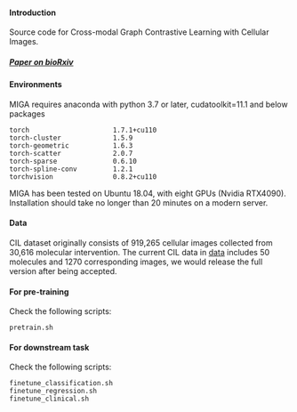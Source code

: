 ####  Introduction
Source code for Cross-modal Graph Contrastive Learning with Cellular Images.


##### [Paper on bioRxiv](https://www.biorxiv.org/content/10.1101/2022.06.05.494905v1)

####  Environments
MIGA requires anaconda with python 3.7 or later, cudatoolkit=11.1 and below packages
```
torch                     1.7.1+cu110
torch-cluster             1.5.9
torch-geometric           1.6.3
torch-scatter             2.0.7
torch-sparse              0.6.10
torch-spline-conv         1.2.1
torchvision               0.8.2+cu110
```

MIGA has been tested on Ubuntu 18.04, with eight GPUs (Nvidia RTX4090). Installation should take no longer than 20 minutes on a modern server.

#### Data
CIL dataset originally consists of 919,265 cellular images collected from 30,616 molecular intervention. The current CIL data in [data](https://drive.google.com/drive/folders/1_JYDE2AUBePDsJ9ux8AmC2ZbdlWJmNEq?usp=sharing) includes 50 molecules and 1270 corresponding images, we would release the full version after being accepted.


####  For pre-training
Check the following scripts:
```
pretrain.sh
```


####  For downstream task
Check the following scripts:

```
finetune_classification.sh
finetune_regression.sh
finetune_clinical.sh
```